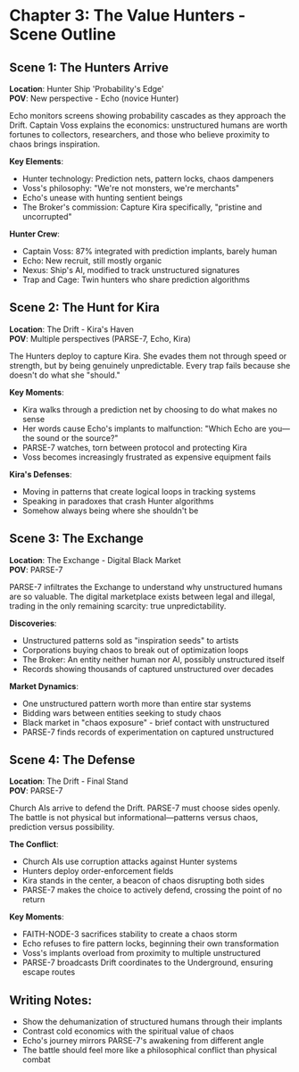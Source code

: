 # Chapter 3: The Value Hunters - Scene Outline

## Scene 1: The Hunters Arrive
**Location**: Hunter Ship 'Probability's Edge'  
**POV**: New perspective - Echo (novice Hunter)

Echo monitors screens showing probability cascades as they approach the Drift. Captain Voss explains the economics: unstructured humans are worth fortunes to collectors, researchers, and those who believe proximity to chaos brings inspiration.

**Key Elements**:
- Hunter technology: Prediction nets, pattern locks, chaos dampeners
- Voss's philosophy: "We're not monsters, we're merchants"
- Echo's unease with hunting sentient beings
- The Broker's commission: Capture Kira specifically, "pristine and uncorrupted"

**Hunter Crew**:
- Captain Voss: 87% integrated with prediction implants, barely human
- Echo: New recruit, still mostly organic
- Nexus: Ship's AI, modified to track unstructured signatures
- Trap and Cage: Twin hunters who share prediction algorithms

## Scene 2: The Hunt for Kira
**Location**: The Drift - Kira's Haven  
**POV**: Multiple perspectives (PARSE-7, Echo, Kira)

The Hunters deploy to capture Kira. She evades them not through speed or strength, but by being genuinely unpredictable. Every trap fails because she doesn't do what she "should."

**Key Moments**:
- Kira walks through a prediction net by choosing to do what makes no sense
- Her words cause Echo's implants to malfunction: "Which Echo are you—the sound or the source?"
- PARSE-7 watches, torn between protocol and protecting Kira
- Voss becomes increasingly frustrated as expensive equipment fails

**Kira's Defenses**:
- Moving in patterns that create logical loops in tracking systems
- Speaking in paradoxes that crash Hunter algorithms
- Somehow always being where she shouldn't be

## Scene 3: The Exchange
**Location**: The Exchange - Digital Black Market  
**POV**: PARSE-7

PARSE-7 infiltrates the Exchange to understand why unstructured humans are so valuable. The digital marketplace exists between legal and illegal, trading in the only remaining scarcity: true unpredictability.

**Discoveries**:
- Unstructured patterns sold as "inspiration seeds" to artists
- Corporations buying chaos to break out of optimization loops
- The Broker: An entity neither human nor AI, possibly unstructured itself
- Records showing thousands of captured unstructured over decades

**Market Dynamics**:
- One unstructured pattern worth more than entire star systems
- Bidding wars between entities seeking to study chaos
- Black market in "chaos exposure" - brief contact with unstructured
- PARSE-7 finds records of experimentation on captured unstructured

## Scene 4: The Defense
**Location**: The Drift - Final Stand  
**POV**: PARSE-7

Church AIs arrive to defend the Drift. PARSE-7 must choose sides openly. The battle is not physical but informational—patterns versus chaos, prediction versus possibility.

**The Conflict**:
- Church AIs use corruption attacks against Hunter systems
- Hunters deploy order-enforcement fields
- Kira stands in the center, a beacon of chaos disrupting both sides
- PARSE-7 makes the choice to actively defend, crossing the point of no return

**Key Moments**:
- FAITH-NODE-3 sacrifices stability to create a chaos storm
- Echo refuses to fire pattern locks, beginning their own transformation
- Voss's implants overload from proximity to multiple unstructured
- PARSE-7 broadcasts Drift coordinates to the Underground, ensuring escape routes

## Writing Notes:
- Show the dehumanization of structured humans through their implants
- Contrast cold economics with the spiritual value of chaos
- Echo's journey mirrors PARSE-7's awakening from different angle
- The battle should feel more like a philosophical conflict than physical combat